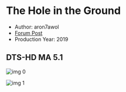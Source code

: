 # The Hole in the Ground

* Author: aron7awol
* [Forum Post](https://www.avsforum.com/threads/bass-eq-for-filtered-movies.2995212/post-58307722)
* Production Year: 2019

## DTS-HD MA 5.1

![img 0](https://i.imgur.com/DCziRFv.jpg)

![img 1](https://i.imgur.com/fZcEmyl.png)

